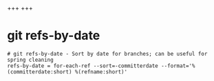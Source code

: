 +++
+++

# git refs-by-date

```gitconfig
# git refs-by-date - Sort by date for branches; can be useful for spring cleaning
refs-by-date = for-each-ref --sort=-committerdate --format='%(committerdate:short) %(refname:short)'
```